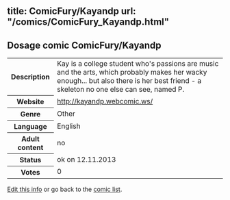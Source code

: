 title: ComicFury/Kayandp
url: "/comics/ComicFury_Kayandp.html"
---
Dosage comic ComicFury/Kayandp
-----------------------------------------

<p id="msg"></p>
<script type="text/javascript">
if (window.location.search === '?edit_info_mail=sent_ok') {
  var elem = document.getElementById("msg");
  elem.innerHTML = 'Edited information sucessfully sent for review, which is usually done daily. Thanks!';
  elem.className = 'ok';
}
</script>
<table class="comicinfo">
<tr>
<th>Description</th><td>Kay is a college student who's passions are music and the arts, which probably makes her wacky enough... but also there is her best friend - a skeleton no one else can see, named P.</td>
</tr>
<tr>
<th>Website</th><td><a href="http://kayandp.webcomic.ws/">http://kayandp.webcomic.ws/</a></td>
</tr>
<tr>
<th>Genre</th><td>Other</td>
</tr>
<tr>
<th>Language</th><td>English</td>
</tr>
<tr>
<th>Adult content</th><td>no</td>
</tr>
<tr>
<th>Status</th><td>ok on 12.11.2013</td>
</tr>
<tr>
<th>Votes</th><td>0</td>
</tr>
</table>

[Edit this info](ComicFury_Kayandp_edit.html) or go back to the [comic list](../comic-index.html).
